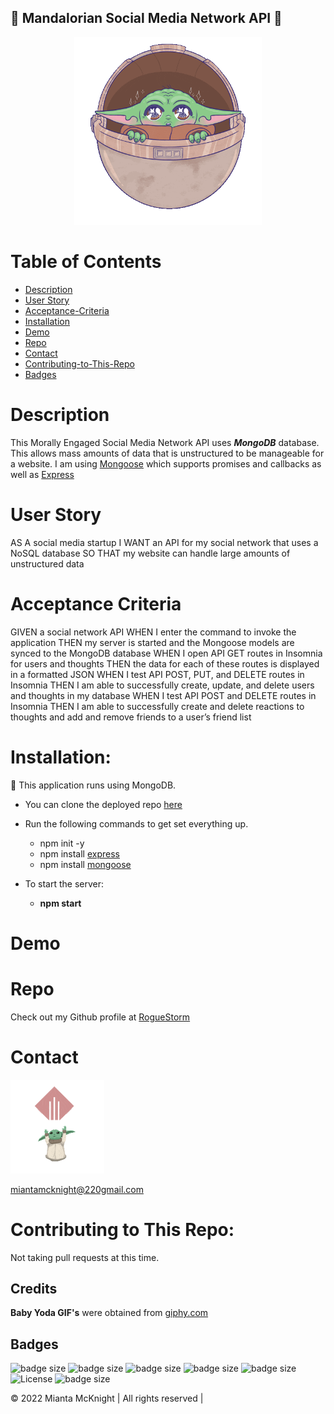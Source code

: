 ##                      🌌 Mandalorian Social Media Network API 🌌
<p align= "center">
<img src= "./assets/baby-yoda-2.gif" style="width: 300px; height: 300px;"</p>

# Table of Contents
- [Description](#description)
- [User Story](#user-story)
- [Acceptance-Criteria](#acceptance-criteria)
- [Installation](#installation)
- [Demo](#demo)
- [Repo](#repo)
- [Contact](#contact)
- [Contributing-to-This-Repo](#contributing-to-this-repo)
- [Badges](#badges)

# Description
This Morally Engaged Social Media Network API uses **_MongoDB_** database. This allows mass amounts of data that is unstructured to be manageable for a website. I am using [Mongoose](https://www.npmjs.com/package/mongoose) which supports promises and callbacks as well as [Express](https://www.npmjs.com/package/express)   

# User Story
AS A social media startup
I WANT an API for my social network that uses a NoSQL database
SO THAT my website can handle large amounts of unstructured data

# Acceptance Criteria 
GIVEN a social network API
WHEN I enter the command to invoke the application
THEN my server is started and the Mongoose models are synced to the MongoDB database
WHEN I open API GET routes in Insomnia for users and thoughts
THEN the data for each of these routes is displayed in a formatted JSON
WHEN I test API POST, PUT, and DELETE routes in Insomnia
THEN I am able to successfully create, update, and delete users and thoughts in my database
WHEN I test API POST and DELETE routes in Insomnia
THEN I am able to successfully create and delete reactions to thoughts and add and remove friends to a user’s friend list

# Installation:  
📖 This application runs using MongoDB. 
- You can clone the deployed repo [here](https://github.com/RogueStorm7/Morally-Engaged-Social-Media-Network-API.git)

- Run the following commands to get set everything up.
    -   npm init -y
    - npm install [express](https://www.npmjs.com/package/express)
    - npm install [mongoose](https://www.npmjs.com/package/mongoose)

- To start the server:
    - **npm start**




# Demo


# Repo
Check out my Github profile at [RogueStorm](https://github.com/RogueStorm7/Morally-Engaged-Social-Media-Network-API.git)


# Contact
<p>
<img src= "./assets/baby-yoda.gif" style="width: 150px; height: 150px;"</p>

[miantamcknight@220gmail.com](https://miantamcknight220@gmail.com)

# Contributing to This Repo: 
Not taking pull requests at this time.

## Credits

**Baby Yoda GIF's** were obtained from [giphy.com](https://giphy.com/stickers/star-wars-yoda-aquellanerd-kfWSNKWMPM03LnwqXo)
## Badges 
![badge size](https://img.shields.io/badge/Database-MongoDB-yellow?style=flat-square&logo=mongoDB)
![badge size](https://img.shields.io/badge/npm%20package-mongoose-cyan?style=flat-square&logo=npm) 
![badge size](https://img.shields.io/badge/npm%20package-insomnia-%3CCOLOR%3E?style=flat-square&logo=npm)
![badge size](https://img.shields.io/badge/npm%20package-express-orange?style=flat-square&logo=npm) 
![badge size](https://img.shields.io/badge/Made%20for-VSCode-1f425f.svg)
![License](https://img.shields.io/badge/License-ISC-blue)
![badge size](https://img.shields.io/badge/GitHub-100000?style=for-the-badge&logo=github&logoColor=white)



&copy; 2022 Mianta McKnight  | All rights reserved | 
